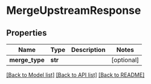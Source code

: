 # MergeUpstreamResponse

## Properties
Name | Type | Description | Notes
------------ | ------------- | ------------- | -------------
**merge_type** | **str** |  | [optional] 

[[Back to Model list]](../README.md#documentation-for-models) [[Back to API list]](../README.md#documentation-for-api-endpoints) [[Back to README]](../README.md)



